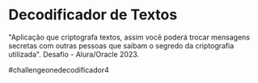 # Decodificador de Textos

"Aplicação que criptografa textos, assim você poderá trocar mensagens secretas com outras pessoas que saibam o segredo da criptografia utilizada".
Desafio - Alura/Oracle 2023.

#challengeonedecodificador4
